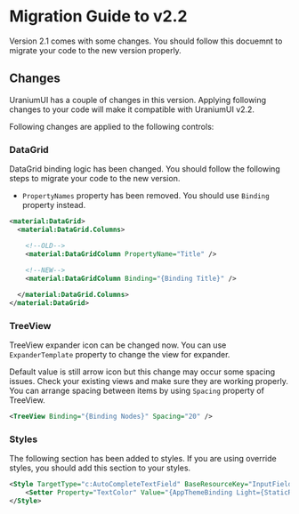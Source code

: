 # Migration Guide to v2.2
Version 2.1 comes with some changes. You should follow this docuemnt to migrate your code to the new version properly.

## Changes
UraniumUI has a couple of changes in this version. Applying following changes to your code will make it compatible with UraniumUI v2.2.

Following changes are applied to the following controls:

### DataGrid
DataGrid binding logic has been changed. You should follow the following steps to migrate your code to the new version.
- `PropertyNames` property has been removed. You should use `Binding` property instead.

```xml
<material:DataGrid>
  <material:DataGrid.Columns>

    <!--OLD-->
    <material:DataGridColumn PropertyName="Title" />
    
    <!--NEW-->
    <material:DataGridColumn Binding="{Binding Title}" />

  </material:DataGrid.Columns>
</material:DataGrid>

```

### TreeView
TreeView expander icon can be changed now. You can use `ExpanderTemplate` property to change the view for expander.

Default value is still arrow icon but this change may occur some spacing issues. Check your existing views and make sure they are working properly. You can arrange spacing between items by using `Spacing` property of TreeView.

```xml
<TreeView Binding="{Binding Nodes}" Spacing="20" />
```

### Styles
The following section has been added to styles. If you are using override styles, you should add this section to your styles.

```xml
<Style TargetType="c:AutoCompleteTextField" BaseResourceKey="InputFieldBaseStyle">
    <Setter Property="TextColor" Value="{AppThemeBinding Light={StaticResource OnBackground}, Dark={StaticResource OnBackgroundDark}}" />
</Style>
```